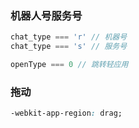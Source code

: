 ### 机器人号服务号

```js
chat_type === 'r' // 机器号
chat_type === 's' // 服务号

openType === 0 // 跳转轻应用
```
### 拖动
```css
-webkit-app-region: drag;
```
